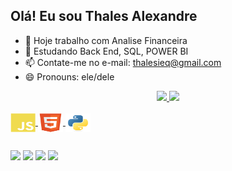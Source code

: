 ## Olá! Eu sou Thales Alexandre

- 🔭 Hoje trabalho com Analise Financeira
- 🌱 Estudando Back End, SQL, POWER BI
- 📫 Contate-me no e-mail: thalesieq@gmail.com
- 😄 Pronouns: ele/dele
<div align="center">
  <a href="https://www.linkedin.com/in/thales-alexandre-068b7a1b7/">
  <img height="180em" src="https://github-readme-stats.vercel.app/api?username=thaleste&show_icons=true&theme=dark&include_all_commits=true&count_private=true"/>
  <img height="180em" src="https://github-readme-stats.vercel.app/api/top-langs/?username=thaleste&layout=compact&langs_count=7&theme=dark"/>
</div>

<div style="display: inline_block"><br>
  <img align="center" alt="Tha-Js" height="30" width="40" src="https://raw.githubusercontent.com/devicons/devicon/master/icons/javascript/javascript-plain.svg">
  <img align="center" alt="Tha-HTML" height="30" width="40" src="https://raw.githubusercontent.com/devicons/devicon/master/icons/html5/html5-original.svg">
  <img align="center" alt="Tha-Python" height="30" width="40" src="https://raw.githubusercontent.com/devicons/devicon/master/icons/python/python-original.svg">
  
##
<div> 
  <a href="https://instagram.com/petrificustothales" target="_blank"><img src="https://img.shields.io/badge/-Instagram-%23E4405F?style=for-the-badge&logo=instagram&logoColor=white" target="_blank"></a>
 <a href="https://discord.gg/thaleste#1135" target="_blank"><img src="https://img.shields.io/badge/Discord-7289DA?style=for-the-badge&logo=discord&logoColor=white" target="_blank"></a> 
  <a href = "contatopessoalth@gmail.com"><img src="https://img.shields.io/badge/-Gmail-%23333?style=for-the-badge&logo=gmail&logoColor=white" target="_blank"></a>
  <a href="https://www.linkedin.com/in/thales-alexandre-068b7a1b7/" target="_blank"><img src="https://img.shields.io/badge/-LinkedIn-%230077B5?style=for-the-badge&logo=linkedin&logoColor=white" target="_blank"></a> 

 
</div>
